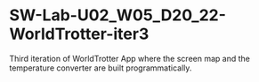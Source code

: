 # SW-Lab-U02_W05_D20_22-WorldTrotter-iter3
Third iteration of WorldTrotter App where the screen map and the temperature converter are built programmatically.
